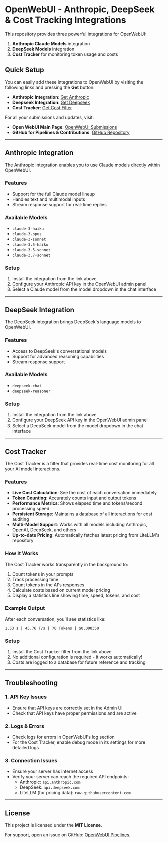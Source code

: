 # OpenWebUI - Anthropic, DeepSeek & Cost Tracking Integrations

This repository provides three powerful integrations for OpenWebUI:
1. **Anthropic Claude Models** integration
2. **DeepSeek Models** integration 
3. **Cost Tracker** for monitoring token usage and costs

## Quick Setup

You can easily add these integrations to OpenWebUI by visiting the following links and pressing the **Get** button:

- **Anthropic Integration**: [Get Anthropic](https://openwebui.com/f/pescheckbram/deepseek_intergration_chat)
- **Deepseek Integration**: [Get Deepseek](https://openwebui.com/f/pescheckbram/anthropic_integration_chat)
- **Cost Tracker**: [Get Cost Filter](https://openwebui.com/f/pescheckbram/live_cost_tracker_when_chatting)

For all your submissions and updates, visit:
- **Open WebUI Main Page**: [OpenWebUI Submissions](https://openwebui.com/u/pescheckbram)
- **GitHub for Pipelines & Contributions**: [GitHub Repository](https://github.com/brammittendorff/openwebui-pipelines)

---

## Anthropic Integration

The Anthropic integration enables you to use Claude models directly within OpenWebUI.

### Features
- Support for the full Claude model lineup
- Handles text and multimodal inputs
- Stream response support for real-time replies

### Available Models
- `claude-3-haiku`
- `claude-3-opus`
- `claude-3-sonnet`
- `claude-3.5-haiku`
- `claude-3.5-sonnet`
- `claude-3.7-sonnet`

### Setup
1. Install the integration from the link above
2. Configure your Anthropic API key in the OpenWebUI admin panel
3. Select a Claude model from the model dropdown in the chat interface

---

## DeepSeek Integration

The DeepSeek integration brings DeepSeek's language models to OpenWebUI.

### Features
- Access to DeepSeek's conversational models
- Support for advanced reasoning capabilities
- Stream response support

### Available Models
- `deepseek-chat`
- `deepseek-reasoner`

### Setup
1. Install the integration from the link above
2. Configure your DeepSeek API key in the OpenWebUI admin panel
3. Select a DeepSeek model from the model dropdown in the chat interface

---

## Cost Tracker

The Cost Tracker is a filter that provides real-time cost monitoring for all your AI model interactions.

### Features
- **Live Cost Calculation**: See the cost of each conversation immediately
- **Token Counting**: Accurately counts input and output tokens
- **Performance Metrics**: Shows elapsed time and tokens/second processing speed
- **Persistent Storage**: Maintains a database of all interactions for cost auditing
- **Multi-Model Support**: Works with all models including Anthropic, OpenAI, DeepSeek, and others
- **Up-to-date Pricing**: Automatically fetches latest pricing from LiteLLM's repository

### How It Works
The Cost Tracker works transparently in the background to:
1. Count tokens in your prompts
2. Track processing time
3. Count tokens in the AI's responses
4. Calculate costs based on current model pricing
5. Display a statistics line showing time, speed, tokens, and cost

### Example Output
After each conversation, you'll see statistics like:
```
1.53 s | 45.76 T/s | 70 Tokens | $0.000350
```

### Setup
1. Install the Cost Tracker filter from the link above
2. No additional configuration is required - it works automatically!
3. Costs are logged to a database for future reference and tracking

---

## Troubleshooting

### 1. API Key Issues
- Ensure that API keys are correctly set in the Admin UI
- Check that API keys have proper permissions and are active

### 2. Logs & Errors
- Check logs for errors in OpenWebUI's log section
- For the Cost Tracker, enable debug mode in its settings for more detailed logs

### 3. Connection Issues
- Ensure your server has internet access
- Verify your server can reach the required API endpoints:
  - Anthropic: `api.anthropic.com`
  - DeepSeek: `api.deepseek.com`
  - LiteLLM (for pricing data): `raw.githubusercontent.com`

---

## License
This project is licensed under the **MIT License**.

For support, open an issue on GitHub: [OpenWebUI Pipelines](https://github.com/brammittendorff/openwebui-pipelines).